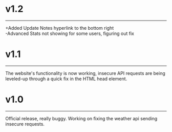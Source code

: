 # v1.2
--------------------------------------
+Added Update Notes hyperlink to the bottom right  
-Advanced Stats not showing for some users, figuring out fix


# v1.1
--------------------------------------
The website's functionality is now working, insecure API requests are being leveled-up through a quick fix in the HTML head element.





# v1.0
--------------------------------------

Official release, really buggy. Working on fixing the weather api sending insecure requests.
